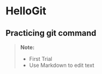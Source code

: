 HelloGit
========

Practicing git command 
-------
>**Note:**
>
> - First Trial
> - Use Markdown to edit text
